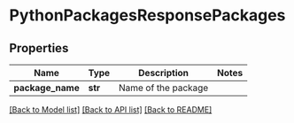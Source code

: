 # PythonPackagesResponsePackages

## Properties
Name | Type | Description | Notes
------------ | ------------- | ------------- | -------------
**package_name** | **str** | Name of the package |

[[Back to Model list]](../README.md#documentation-for-models) [[Back to API list]](../README.md#documentation-for-api-endpoints) [[Back to README]](../README.md)

